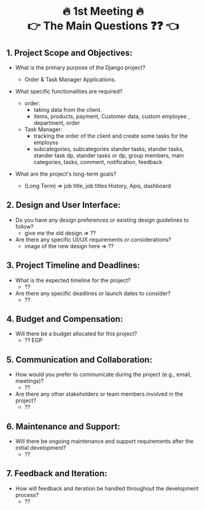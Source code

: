 <h1 align='center'>🔥 1st Meeting 🔥 <br> 👉 The Main Questions ❓❓ 👈</h1>


## 1. Project Scope and Objectives:
- What is the primary purpose of the Django project?
  - Order & Task Manager Applications.
- What specific functionalities are required?
  - order:
    - taking data from the client.
    - items, products, payment, Customer data, custom employee , department, order
  - Task Manager:
    - tracking the order of the client and create some tasks for the employss
    - subcategories, subcategories stander tasks, stander tasks, stander task dp, stander tasks or dp, group members, main categories, tasks, comment, notification, feedback

- What are the project's long-term goals?
  - (Long Term) => job title, job titles History, Apis, dashboard

## 2. Design and User Interface:
- Do you have any design preferences or existing design guidelines to follow?
    - give me the old design => ??
- Are there any specific UI/UX requirements or considerations?
    - image of the new design here => ??

## 3. Project Timeline and Deadlines:
- What is the expected timeline for the project?
  - ??
- Are there any specific deadlines or launch dates to consider?
  - ??

## 4. Budget and Compensation:
- Will there be a budget allocated for this project?
  - ?? EGP
## 5. Communication and Collaboration:
- How would you prefer to communicate during the project (e.g., email, meetings)?
  - ??
- Are there any other stakeholders or team members involved in the project?
  - ??

## 6. Maintenance and Support:
- Will there be ongoing maintenance and support requirements after the initial development?
  - ??

## 7. Feedback and Iteration:
- How will feedback and iteration be handled throughout the development process?
  - ??
